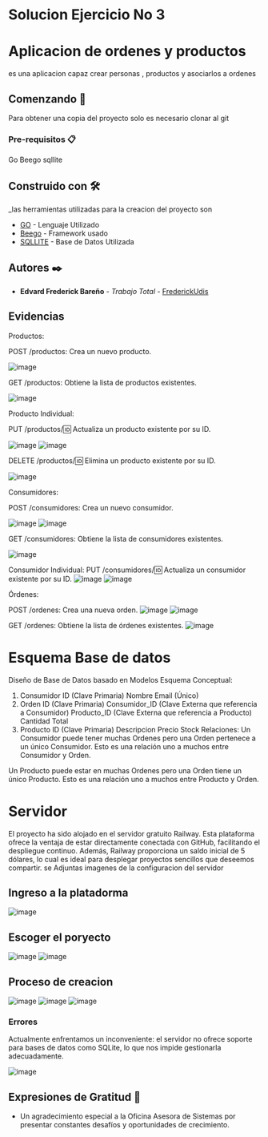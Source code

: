 # Solucion Ejercicio No 3
# Aplicacion de ordenes y productos

es una aplicacion capaz crear personas , productos y asociarlos a ordenes

## Comenzando 🚀

Para obtener una copia del proyecto solo es necesario clonar al git

### Pre-requisitos 📋

Go
Beego
sqllite

## Construido con 🛠️
_las herramientas utilizadas para la creacion del proyecto son

* [GO]([https://angular.io/](https://go.dev/)) - Lenguaje Utilizado
* [Beego]([https://getbootstrap.com/](https://github.com/beego)) - Framework usado
* [SQLLITE]([https://fontawesome.com/](https://www.sqlite.org/index.html)) - Base de Datos Utilizada



## Autores ✒️



* **Edvard Frederick Bareño** - *Trabajo Total* - [FrederickUdis](https://github.com/FrederickUdis)

 

## Evidencias
Productos:

POST /productos: Crea un nuevo producto.

![image](https://github.com/FrederickUdis/Prueba-Oas/assets/30853509/d9a867c3-9669-4e5b-a411-f125423e06be)


GET /productos: Obtiene la lista de productos existentes.

![image](https://github.com/FrederickUdis/Prueba-Oas/assets/30853509/ef9c773d-560d-4547-af8f-18622b615989)

Producto Individual:

PUT /productos/:id: Actualiza un producto existente por su ID.

![image](https://github.com/FrederickUdis/Prueba-Oas/assets/30853509/21d771c8-d19a-43ce-b27c-3edbe10d9745)
![image](https://github.com/FrederickUdis/Prueba-Oas/assets/30853509/3302f146-f3bc-4106-bd69-04234ae1217c)

DELETE /productos/:id: Elimina un producto existente por su ID.

![image](https://github.com/FrederickUdis/Prueba-Oas/assets/30853509/88fd10f0-1971-4567-9056-5495377a2c3d)

Consumidores:

POST /consumidores: Crea un nuevo consumidor.

![image](https://github.com/FrederickUdis/Prueba-Oas/assets/30853509/253a2f47-65d0-40eb-96bd-b3d99124b940)
![image](https://github.com/FrederickUdis/Prueba-Oas/assets/30853509/c03f3198-995c-4912-a43e-00f563086471)


GET /consumidores: Obtiene la lista de consumidores existentes.

![image](https://github.com/FrederickUdis/Prueba-Oas/assets/30853509/04ed9465-34aa-4cec-ad71-a18bcf8501ae)

Consumidor Individual:
PUT /consumidores/:id: Actualiza un consumidor existente por su ID.
![image](https://github.com/FrederickUdis/Prueba-Oas/assets/30853509/9ca50336-926d-46a8-8032-3511ba427772)
![image](https://github.com/FrederickUdis/Prueba-Oas/assets/30853509/947f21fa-fab3-4709-853f-1ac9fa951e6e)

Órdenes:

POST /ordenes: Crea una nueva orden.
![image](https://github.com/FrederickUdis/Prueba-Oas/assets/30853509/c94c7d18-8d09-4903-8fb7-62447c5dfa5e)
![image](https://github.com/FrederickUdis/Prueba-Oas/assets/30853509/c1a57619-6aac-4adb-8dfb-71d48cae41f7)

GET /ordenes: Obtiene la lista de órdenes existentes.
![image](https://github.com/FrederickUdis/Prueba-Oas/assets/30853509/5969a844-0151-40e3-93a4-ac36f9c59929)

# Esquema Base de datos
Diseño de Base de Datos basado en Modelos
Esquema Conceptual:
1. Consumidor
ID (Clave Primaria)
Nombre
Email (Único)
2. Orden
ID (Clave Primaria)
Consumidor_ID (Clave Externa que referencia a Consumidor)
Producto_ID (Clave Externa que referencia a Producto)
Cantidad
Total
3. Producto
ID (Clave Primaria)
Descripcion
Precio
Stock
Relaciones:
Un Consumidor puede tener muchas Ordenes pero una Orden pertenece a un único Consumidor. Esto es una relación uno a muchos entre Consumidor y Orden.

Un Producto puede estar en muchas Ordenes pero una Orden tiene un único Producto. Esto es una relación uno a muchos entre Producto y Orden.

# Servidor
El proyecto ha sido alojado en el servidor gratuito Railway. Esta plataforma ofrece la ventaja de estar directamente conectada con GitHub, facilitando el despliegue continuo. Además, Railway proporciona un saldo inicial de 5 dólares, lo cual es ideal para desplegar proyectos sencillos que deseemos compartir.
se Adjuntas imagenes de la configuracion del servidor
## Ingreso a la platadorma

![image](https://github.com/FrederickUdis/apiRest/assets/30853509/f4751674-5371-4d3a-aaf9-10e863ed6405)

## Escoger el poryecto 

![image](https://github.com/FrederickUdis/apiRest/assets/30853509/4039e7c8-9e78-4d45-9da3-dcaf3f8c8e83)
![image](https://github.com/FrederickUdis/apiRest/assets/30853509/932e9d8f-6145-4571-a442-4af66ac5a895)

## Proceso de creacion 
![image](https://github.com/FrederickUdis/apiRest/assets/30853509/fb2a469e-b253-4b22-91fd-58ba5baf9988)
![image](https://github.com/FrederickUdis/apiRest/assets/30853509/0b26cdf5-67ca-4110-ad8f-0d302c06e978)
![image](https://github.com/FrederickUdis/apiRest/assets/30853509/3d601cb1-917b-4d68-9e7b-95c1dd511773)

### Errores
Actualmente enfrentamos un inconveniente: el servidor no ofrece soporte para bases de datos como SQLite, lo que nos impide gestionarla adecuadamente.

![image](https://github.com/FrederickUdis/apiRest/assets/30853509/5cde042e-34b5-4644-94f7-a73b2942e465)

## Expresiones de Gratitud 🎁

* Un agradecimiento especial a la Oficina Asesora de Sistemas por presentar constantes desafíos y oportunidades de crecimiento.
